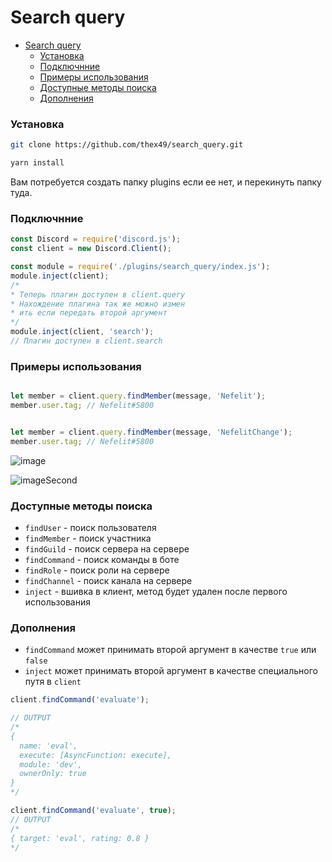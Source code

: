 # Search query 

- [Search query](#search-query)
    - [Установка](#%d0%a3%d1%81%d1%82%d0%b0%d0%bd%d0%be%d0%b2%d0%ba%d0%b0)
    - [Подключнние](#%d0%9f%d0%be%d0%b4%d0%ba%d0%bb%d1%8e%d1%87%d0%bd%d0%bd%d0%b8%d0%b5)
    - [Примеры использования](#%d0%9f%d1%80%d0%b8%d0%bc%d0%b5%d1%80%d1%8b-%d0%b8%d1%81%d0%bf%d0%be%d0%bb%d1%8c%d0%b7%d0%be%d0%b2%d0%b0%d0%bd%d0%b8%d1%8f)
    - [Доступные методы поиска](#%d0%94%d0%be%d1%81%d1%82%d1%83%d0%bf%d0%bd%d1%8b%d0%b5-%d0%bc%d0%b5%d1%82%d0%be%d0%b4%d1%8b-%d0%bf%d0%be%d0%b8%d1%81%d0%ba%d0%b0)
    - [Дополнения](#%d0%94%d0%be%d0%bf%d0%be%d0%bb%d0%bd%d0%b5%d0%bd%d0%b8%d1%8f)

### Установка

```bash
git clone https://github.com/thex49/search_query.git

yarn install
```

Вам потребуется создать папку plugins если ее нет, и перекинуть папку туда.

### Подключнние 
```js
const Discord = require('discord.js');
const client = new Discord.Client();

const module = require('./plugins/search_query/index.js');
module.inject(client);
/*
* Теперь плагин доступен в client.query
* Нахождение плагина так же можно измен
* ить если передать второй аргумент
*/
module.inject(client, 'search');
// Плагин доступен в client.search
```

### Примеры использования 

```js

let member = client.query.findMember(message, 'Nefelit');
member.user.tag; // Nefelit#5800
``` 

```js

let member = client.query.findMember(message, 'NefelitChange');
member.user.tag; // Nefelit#5800
``` 
![image](http://i.imgur.com/gEK8VTk.png)

![imageSecond](http://i.imgur.com/ZU8ER4V.png)


### Доступные методы поиска

* `findUser`    - поиск пользователя
* `findMember`  - поиск участника
* `findGuild`   - поиск сервера на сервере
* `findCommand` - поиск команды в боте
* `findRole`    - поиск роли на сервере
* `findChannel` - поиск канала на сервере
* `inject`      - вшивка в клиент, метод будет удален после первого использования

### Дополнения

* `findCommand` может принимать второй аргумент в качестве `true` или `false`
* `inject` может принимать второй аргумент в качестве специального путя в `client`
```js
client.findCommand('evaluate');

// OUTPUT
/*
{
  name: 'eval',
  execute: [AsyncFunction: execute],
  module: 'dev',
  ownerOnly: true
}
*/

client.findCommand('evaluate', true);
// OUTPUT
/*
{ target: 'eval', rating: 0.8 }
*/
```